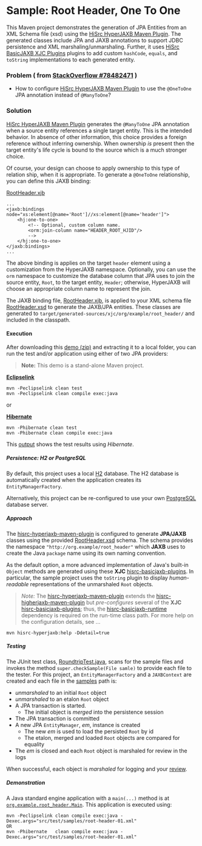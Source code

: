 # Sample: Root Header, One To One

This Maven project demonstrates the generation of JPA Entities from an XML Schema file (xsd) using the [HiSrc HyperJAXB Maven Plugin][9]. The generated classes include JPA and JAXB annotations to support JDBC persistence and XML marshaling/unmarshaling. Further, it uses [HiSrc BasicJAXB XJC Plugins][10] plugins to add custom `hashCode`, `equals`, and `toString` implementations to each generated entity.

### Problem ( from [StackOverflow #78482471](https://stackoverflow.com/questions/78482471/) )

+ How to configure [HiSrc HyperJAXB Maven Plugin][9] to use the `@OneToOne` JPA annotation instead of `@ManyToOne`?

### Solution

[HiSrc HyperJAXB Maven Plugin][9] generates the `@ManyToOne` JPA annotation when a source entity references a single target entity. This is the intended behavior. In absence of other information, this choice provides a foreign reference without inferring ownership. When ownership _is_ present then the target entity's life cycle is bound to the source which is a much stronger choice.

Of course, your design can choose to apply ownership to this type of relation ship, when it is appropriate. To generate a `@OneToOne` relationship, you can define this JAXB binding:

[RootHeader.xjb][49]
~~~
...
<jaxb:bindings node="xs:element[@name='Root']//xs:element[@name='header']">
    <hj:one-to-one>
        <!-- Optional, custom column name.
        <orm:join-column name="HEADER_ROOT_HJID"/>
        -->
    </hj:one-to-one>
</jaxb:bindings>
...
~~~

The above binding is applies on the target `header` element using a customization from the HyperJAXB namespace. Optionally, you can use the `orm` namespace to customize the database column that JPA uses to join the source entity, `Root`, to the target entity, `Header`; otherwise, HyperJAXB will choose an appropriate column name to represent the join.

The JAXB binding file, [RootHeader.xjb][49], is applied to your XML schema file [RootHeader.xsd][50] to generate the JAXB/JPA entities. These classes are generated to `target/generated-sources/xjc/org/example/root_header/` and included in the classpath.

#### Execution

After downloading this [demo (zip)][1] and extracting it to a local folder, you can run the test and/or application using either of two JPA providers:

> **Note:** This demo is a stand-alone Maven project. 

**[Eclipselink][15]**
~~~
mvn -Peclipselink clean test
mvn -Peclipselink clean compile exec:java
~~~

or

**[Hibernate][16]**
~~~
mvn -Phibernate clean test
mvn -Phibernate clean compile exec:java
~~~

This [output][2] shows the test results using *Hibernate*.

##### Persistence: H2 or PostgreSQL

By default, this project uses a local [H2][13] database. The H2 database is automatically created when the application creates its `EntityManagerFactory`.

Alternatively, this project can be re-configured to use your own [PostgreSQL][14] database server.

##### Approach

The [hisrc-hyperjaxb-maven-plugin][9] is configured to generate **JPA/JAXB** classes using the provided [RootHeader.xsd][50] schema. The schema provides the namespace `"http://org.example/root_header"` which **JAXB** uses to create the Java `package` name using its own naming convention.

As the default option, a more advanced implementation of Java's built-in `Object` methods are generated using these **XJC** [hisrc-basicjaxb-plugins][10]. In particular, the sample project uses the `toString` plugin to display *human-readable* representations of the unmarshaled `Root` objects.

> *Note:* The [hisrc-hyperjaxb-maven-plugin][9] extends the [hisrc-higherjaxb-maven-plugin][17] but *pre-configures* several of the **XJC** [hisrc-basicjaxb-plugins][10]; thus, the [hisrc-basicjaxb-runtime][10] dependency is required on the run-time class path. For more help on the configuration details, see ...

~~~
mvn hisrc-hyperjaxb:help -Ddetail=true
~~~

##### Testing

The JUnit test class, [RoundtripTest.java][60], scans for the sample files and invokes the method `super.checkSample(File samle)` to provide each file to the tester. For this project, an `EntityManagerFactory` and a `JAXBContext` are created and each file in the [samples][63] path is:

+ *unmarshaled* to an initial `Root` object
+ *unmarshaled* to an etalon `Root` object
+ A JPA transaction is started.
    + The initial object is *merged* into the persistence session
+ The JPA transaction is committed
+ A new JPA `EntityManager`, *em*, instance is created
    + The new *em* is used to load the persisted `Root` by id
    + The etalon, merged and loaded `Root` objects are compared for equality
+ The *em* is closed and each `Root` object is marshaled for review in the logs

When successful, each object is *marshaled* for logging and your [review][2].

##### Demonstration

A Java standard engine application with a `main(...)` method is at [`org.example.root_header.Main`][42]. This application is executed using:

~~~
mvn -Peclipselink clean compile exec:java -Dexec.args="src/test/samples/root-header-01.xml"
OR
mvn -Phibernate   clean compile exec:java -Dexec.args="src/test/samples/root-header-01.xml"
~~~

<!-- References -->

[1]: https://github.com/patrodyne/hisrc-hyperjaxb/releases/download/2.2.1/hisrc-hyperjaxb-ejb-sample-root-header-2.2.1-mvn-src.zip
[2]: https://github.com/patrodyne/hisrc-hyperjaxb/blob/master/ejb/assembly/samples/root-header/OUTPUT.txt
[9]: https://github.com/patrodyne/hisrc-hyperjaxb#readme
[10]: https://github.com/patrodyne/hisrc-basicjaxb#readme
[12]: https://jakarta.ee/specifications/xml-binding/
[13]: https://www.h2database.com/
[14]: https://www.postgresql.org/
[15]: https://www.eclipse.org/eclipselink/
[16]: https://hibernate.org/orm/
[17]: https://github.com/patrodyne/hisrc-higherjaxb#readme
[20]: https://github.com/patrodyne/hisrc-hyperjaxb/blob/master/ejb/assembly/samples/root-header/build-cfg.sh
[21]: https://github.com/patrodyne/hisrc-hyperjaxb/blob/master/ejb/assembly/samples/root-header/build-inc.sh
[22]: https://github.com/patrodyne/hisrc-hyperjaxb/blob/master/ejb/assembly/samples/root-header/build.log
[23]: https://github.com/patrodyne/hisrc-hyperjaxb/blob/master/ejb/assembly/samples/root-header/build.sh
[24]: https://github.com/patrodyne/hisrc-hyperjaxb/blob/master/ejb/assembly/samples/root-header/pg-create-database.sh
[25]: https://github.com/patrodyne/hisrc-hyperjaxb/blob/master/ejb/assembly/samples/root-header/pg-recreate-schema.sh
[30]: https://github.com/patrodyne/hisrc-hyperjaxb/blob/master/ejb/assembly/samples/root-header/pom.xml
[31]: https://github.com/patrodyne/hisrc-hyperjaxb/blob/master/ejb/assembly/samples/root-header/README.md
[32]: https://github.com/patrodyne/hisrc-hyperjaxb/blob/master/ejb/assembly/samples/root-header/run.sh
[33]: https://github.com/patrodyne/hisrc-hyperjaxb/blob/master/ejb/assembly/samples/root-header/sql-cli-h2db.sh
[34]: https://github.com/patrodyne/hisrc-hyperjaxb/blob/master/ejb/assembly/samples/root-header/sql-web-h2db.sh
[41]: https://github.com/patrodyne/hisrc-hyperjaxb/blob/master/ejb/assembly/samples/root-header/src/main/java/org/example/root_header/Context.java
[42]: https://github.com/patrodyne/hisrc-hyperjaxb/blob/master/ejb/assembly/samples/root-header/src/main/java/org/example/root_header/Main.java
[43]: https://github.com/patrodyne/hisrc-hyperjaxb/blob/master/ejb/assembly/samples/root-header/src/main/resources/jvmsystem.arguments
[44]: https://github.com/patrodyne/hisrc-hyperjaxb/blob/master/ejb/assembly/samples/root-header/src/main/resources/jvmsystem.properties
[45]: https://github.com/patrodyne/hisrc-hyperjaxb/blob/master/ejb/assembly/samples/root-header/src/main/resources/META-INF/orm.xml
[46]: https://github.com/patrodyne/hisrc-hyperjaxb/blob/master/ejb/assembly/samples/root-header/src/main/resources/persistence-h2.properties
[47]: https://github.com/patrodyne/hisrc-hyperjaxb/blob/master/ejb/assembly/samples/root-header/src/main/resources/persistence-pg.properties
[48]: https://github.com/patrodyne/hisrc-hyperjaxb/blob/master/ejb/assembly/samples/root-header/src/main/resources/persistence.properties
[49]: https://github.com/patrodyne/hisrc-hyperjaxb/blob/master/ejb/assembly/samples/root-header/src/main/resources/RootHeader.xjb
[50]: https://github.com/patrodyne/hisrc-hyperjaxb/blob/master/ejb/assembly/samples/root-header/src/main/resources/RootHeader.xsd
[51]: https://github.com/patrodyne/hisrc-hyperjaxb/blob/master/ejb/assembly/samples/root-header/src/main/resources/simplelogger.properties
[60]: https://github.com/patrodyne/hisrc-hyperjaxb/blob/master/ejb/assembly/samples/root-header/src/test/java/org/example/root_header/RoundtripTest.java
[61]: https://github.com/patrodyne/hisrc-hyperjaxb/blob/master/ejb/assembly/samples/root-header/src/test/resources/persistence-pg-create-database.sql
[62]: https://github.com/patrodyne/hisrc-hyperjaxb/blob/master/ejb/assembly/samples/root-header/src/test/resources/persistence-pg-recreate-schema.sql
[63]: https://github.com/patrodyne/hisrc-hyperjaxb/blob/master/ejb/assembly/samples/root-header/src/test/samples/root-header-01.xml

